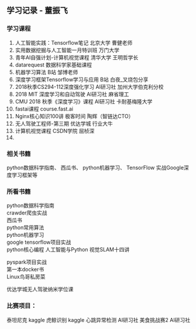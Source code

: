 ## 学习记录 - 董振飞
### 学习课程
1. 人工智能实践：Tensorflow笔记  北京大学  曹健老师  
2. 实用数据挖掘与人工智能一月特训班  万门大学  
3. 青年AI自强计划-计算机视觉课程  清华大学  王明哲学长  
4. datarequest  数据科学家基础课程  
5. 机器学习算法  B站  邹博老师  
6. 深度学习框架Tensorflow学习与应用 B站  白夜_叉烧包分享
7. 2018秋季CS294-112深度强化学习  AI研习社  加州大学伯克利分校
8. 2018 MIT 深度学习和自动驾驶  AI研习社  麻省理工
9. CMU 2018 秋季《深度学习》课程  AI研习社  卡耐基梅隆大学
8. fastai课程  course.fast.ai  
9. Nginx核心知识100讲  极客时间  陶辉（智链达CTO）
10. 无人驾驶工程师-第三期  优达学城  行业大牛
11. 计算机视觉课程  CSDN学院  屈桢深
12. 
  
### 相关书籍  
python数据科学指南、
西瓜书、
python机器学习、
TensorFlow 实战Google深度学习框架等  
  
  
### 所看书籍  
python数据科学指南  
crawder爬虫实战  
西瓜书  
python常用算法  
python机器学习  
google tensorflow项目实战  
python核心编程
人工智能与Python
视觉SLAM十四讲
  
pyspark项目实战  
第一本docker书  
Linux鸟哥私房菜
  
优达学城无人驾驶纳米学位课  
  
### 比赛项目：  
泰坦尼克  kaggle
虎鲸识别  kaggle
心跳异常检测  AI研习社
美食挑战赛2    AI研习社
